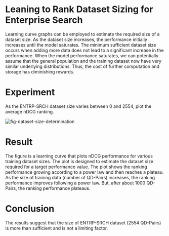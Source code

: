# Leaning to Rank Dataset Sizing for Enterprise Search

Learning curve graphs can be employed to estimate the required size of a dataset size.   As the dataset size increases, the performance initially increases until the model saturates.  The minimum sufficient dataset size occurs when adding more data does not lead to a significant increase in the performance.   When the model performance saturates, we can potentially assume that the general population and the training dataset now have very similar underlying distributions. Thus, the cost of further computation and storage has diminishing rewards.

# Experiment
As the ENTRP-SRCH dataset size varies between 0 and 2554, plot the average nDCG ranking.   

![fig-dataset-size-determination](https://github.com/ColinDaly75/LTR-dataset-sizing-ES/assets/51714656/12deb2f8-390e-4b4c-bc74-2245f969311e)

# Result
The figure is a learning curve that plots nDCG performance for various training dataset sizes.  The plot is designed to estimate the dataset size required for a target performance value.
The plot shows the ranking performance growing according to a power law and then reaches a plateau.  As the size of training data (number of QD-Pairs) increases, the ranking performance improves following a power law.  But, after about 1000 QD-Pairs, the ranking performance plateaus.   

# Conclusion
The results suggest that the size of ENTRP-SRCH dataset (2554 QD-Pairs) is more than sufficient and is not a limiting factor.  
